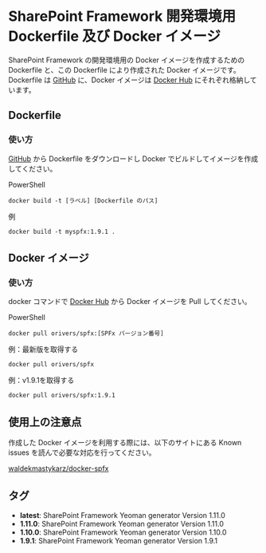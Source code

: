# SharePoint Framework 開発環境用 Dockerfile 及び Docker イメージ
SharePoint Framework の開発環境用の Docker イメージを作成するための Dockerfile と、この Dockerfile により作成された Docker イメージです。  
Dockerfile は [GitHub](https://github.com/HiroakiOikawa/docker-spfx/) に、Docker イメージは [Docker Hub](https://hub.docker.com/r/orivers/spfx/) にそれぞれ格納しています。

## Dockerfile
### 使い方
[GitHub](https://github.com/HiroakiOikawa/docker-spfx/) から Dockerfile をダウンロードし Docker でビルドしてイメージを作成してください。

PowerShell
```PowersShell
docker build -t [ラベル] [Dockerfile のパス]
```

例
```PowersShell
docker build -t myspfx:1.9.1 .
```

## Docker イメージ
### 使い方
docker コマンドで [Docker Hub](https://hub.docker.com/r/orivers/spfx/) から Docker イメージを Pull してください。

PowerShell
```PowersShell
docker pull orivers/spfx:[SPFx バージョン番号]
```

例：最新版を取得する
```PowersShell
docker pull orivers/spfx
```

例：v1.9.1を取得する
```PowersShell
docker pull orivers/spfx:1.9.1
```

## 使用上の注意点
作成した Docker イメージを利用する際には、以下のサイトにある Known issues を読んで必要な対応を行ってください。

[waldekmastykarz/docker-spfx](https://github.com/waldekmastykarz/docker-spfx)

## タグ
- **latest**: SharePoint Framework Yeoman generator Version 1.11.0
- **1.11.0**: SharePoint Framework Yeoman generator Version 1.11.0
- **1.10.0**: SharePoint Framework Yeoman generator Version 1.10.0
- **1.9.1**: SharePoint Framework Yeoman generator Version 1.9.1
